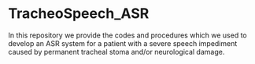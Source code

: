 # TracheoSpeech_ASR
In this repository we provide the codes and procedures which we used to develop an ASR system for a patient with a severe speech impediment caused by permanent tracheal stoma and/or neurological damage.
